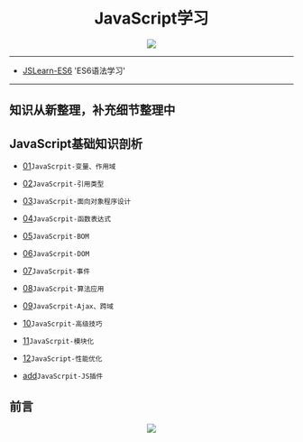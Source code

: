 <h1 align="center">JavaScript学习</h1>
<p align="center"><img src="https://timgsa.baidu.com/timg?image&quality=80&size=b9999_10000&sec=1498542774866&di=ed28b6b90c4be001acda441377113f2e&imgtype=0&src=http%3A%2F%2F7xkvof.com2.z0.glb.qiniucdn.com%2Farticle%2F79tvzE5PHyLClhki4Gbv.jpg" /></p>

---

* [JSLearn-ES6](https://github.com/TYRMars/JSLearn-ES6) 'ES6语法学习'

---

## 知识从新整理，补充细节整理中

## JavaScript基础知识剖析

* [01](https://github.com/TYRMars/JSLearn/tree/master/01)`JavaScrpit-变量、作用域`

* [02](https://github.com/TYRMars/JSLearn/tree/master/02)`JavaScrpit-引用类型`

* [03](https://github.com/TYRMars/JSLearn/tree/master/03)`JavaScrpit-面向对象程序设计`

* [04](https://github.com/TYRMars/JSLearn/tree/master/04)`JavaScrpit-函数表达式`

* [05](https://github.com/TYRMars/JSLearn/tree/master/05)`JavaScrpit-BOM`

* [06](https://github.com/TYRMars/JSLearn/tree/master/06)`JavaScrpit-DOM`

* [07](https://github.com/TYRMars/JSLearn/tree/master/07)`JavaScrpit-事件`

* [08](https://github.com/TYRMars/JSLearn/tree/master/08)`JavaScrpit-算法应用`

* [09](https://github.com/TYRMars/JSLearn/tree/master/09)`JavaScrpit-Ajax、跨域`

* [10](https://github.com/TYRMars/JSLearn/tree/master/10)`JavaScrpit-高级技巧`

* [11](https://github.com/TYRMars/JSLearn/tree/master/11)`JavaScrpit-模块化`

* [12](https://github.com/TYRMars/JSLearn/tree/master/12)`JavaScript-性能优化`

* [add](https://github.com/TYRMars/JSLearn/tree/master/MyIDEA)`JavaScrpit-JS插件`

## 前言

<p align="center"><img src="http://img.tvmao.com/stills/movie/190/310/b/L7KsW7OtLR=.jpg" /></p>
